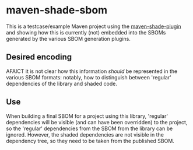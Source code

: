 # maven-shade-sbom

This is a testcase/example Maven project using the [maven-shade-plugin](https://maven.apache.org/plugins/maven-shade-plugin/)
and showing how this is currently (not) embedded into the SBOMs
generated by the various SBOM generation plugins.

## Desired encoding

AFAICT it is not clear how this information _should_ be represented in the
various SBOM formats: notably, how to distinguish between 'regular'
dependencies of the library and shaded code.

## Use

When building a final SBOM for a project using this library, 'regular'
dependencies will be visible (and can have been overridden) to the
project, so the 'regular' dependencies from the SBOM from the library
can be ignored. However, the shaded dependencies are not visible in the
dependency tree, so they need to be taken from the published SBOM.
